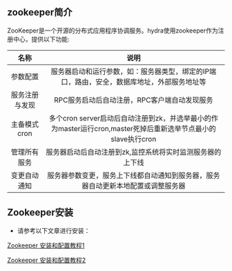 ## zookeeper简介
ZooKeeper是一个开源的分布式应用程序协调服务。hydra使用zookeeper作为注册中心，提供以下功能:

|名称    |   说明    |
|:-------------:|:-------------:|
|参数配置|服务器启动和运行参数，如：服务器类型，绑定的IP端口，路由，安全，数据库地址，外部服务地址等|
|服务注册与发现|RPC服务启动后自动注册，RPC客户端自动发现服务|
|主备模式cron|多个cron server启动后自动注册到zk，并选举最小的作为master运行cron,master死掉后重新选举节点最小的slave执行cron|
|管理所有服务|服务器启动后自动注册到zk,监控系统将实时监测服务器的上下线|
|变更自动通知|服务器参数变更，服务上下线都自动通知到服务器，服务器自动更新本地配置或调整服务器|


## Zookeeper安装
* 请参考以下文章进行安装：

[Zookeeper 安装和配置教程1](http://www.cnblogs.com/shanheyongmu/p/6233819.html)

[Zookeeper 安装和配置教程2](http://www.cnblogs.com/zhangjianbin/archive/2017/01/14/6285596.html)